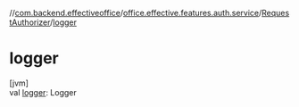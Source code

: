//[com.backend.effectiveoffice](../../../index.md)/[office.effective.features.auth.service](../index.md)/[RequestAuthorizer](index.md)/[logger](logger.md)

# logger

[jvm]\
val [logger](logger.md): Logger
